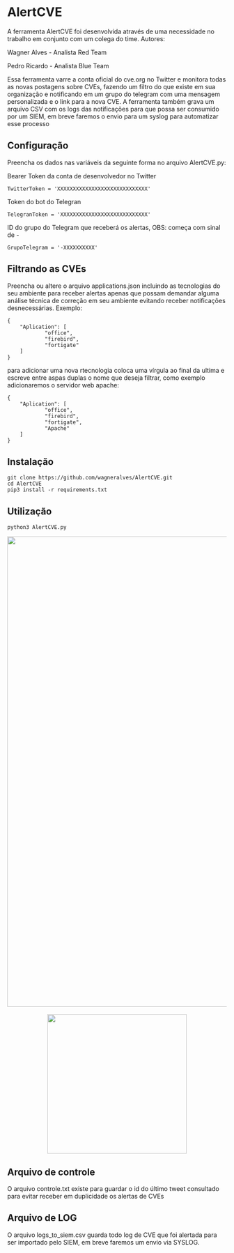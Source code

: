 # AlertCVE

A ferramenta AlertCVE foi desenvolvida através de uma necessidade no trabalho em conjunto com um colega do time.
Autores:

Wagner Alves - Analista Red Team

Pedro Ricardo - Analista Blue Team

Essa ferramenta varre a conta oficial do cve.org no Twitter e monitora todas as novas postagens sobre CVEs, fazendo um filtro do que existe em sua organização e notificando em um grupo do telegram com uma mensagem personalizada e o link para a nova CVE.
A ferramenta também grava um arquivo CSV com os logs das notificações para que possa ser consumido por um SIEM, em breve faremos o envio para um syslog para automatizar esse processo

## Configuração

Preencha os dados nas variáveis da seguinte forma no arquivo AlertCVE.py:

Bearer Token da conta de desenvolvedor no Twitter

```
TwitterToken = 'XXXXXXXXXXXXXXXXXXXXXXXXXXXXX'
```

Token do bot do Telegran

```
TelegranToken = 'XXXXXXXXXXXXXXXXXXXXXXXXXXXX'
```

ID do grupo do Telegram que receberá os alertas, OBS: começa com sinal de -

```
GrupoTelegram = '-XXXXXXXXXX'
```

## Filtrando as CVEs

Preencha ou altere o arquivo applications.json incluindo as tecnologias do seu ambiente para receber alertas apenas que possam demandar alguma análise técnica de correção em seu ambiente evitando receber notificações desnecessárias.
Exemplo:

```
{
	"Aplication": [
			"office",
			"firebird",
			"fortigate"
	]
}
```

para adicionar uma nova rtecnologia coloca uma vírgula ao final da ultima e escreve entre aspas duplas o nome que deseja filtrar, como exemplo adicionaremos o servidor web apache:

```
{
	"Aplication": [
			"office",
			"firebird",
			"fortigate",
            "Apache"
	]
}
```

## Instalação

```
git clone https://github.com/wagneralves/AlertCVE.git
cd AlertCVE
pip3 install -r requirements.txt
```


## Utilização

```
python3 AlertCVE.py
```


<div align="center">
<img src="https://user-images.githubusercontent.com/5523049/212564175-7332c4bb-4dc2-4454-b973-6e8a6ab15aa9.png" width="1080px" />
</div>
<br>

<div align="center">
<img src="https://user-images.githubusercontent.com/5523049/212563819-18045cbe-1422-4794-a29d-0683f3c2f20d.png" width="320px" />
</div>

## Arquivo de controle

O arquivo controle.txt existe para guardar o id do último tweet consultado para evitar receber em duplicidade os alertas de CVEs

## Arquivo de LOG

O arquivo logs_to_siem.csv guarda todo log de CVE que foi alertada para ser importado pelo SIEM, em breve faremos um envio via SYSLOG.
